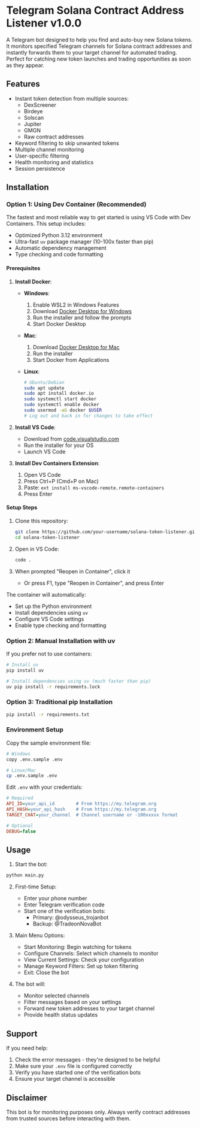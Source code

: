 # Telegram Solana Contract Address Listener v1.0.0

A Telegram bot designed to help you find and auto-buy new Solana tokens. It monitors specified Telegram channels for Solana contract addresses and instantly forwards them to your target channel for automated trading. Perfect for catching new token launches and trading opportunities as soon as they appear.

## Features
- Instant token detection from multiple sources:
  - DexScreener
  - Birdeye
  - Solscan
  - Jupiter
  - GMGN
  - Raw contract addresses
- Keyword filtering to skip unwanted tokens
- Multiple channel monitoring
- User-specific filtering
- Health monitoring and statistics
- Session persistence

## Installation

### Option 1: Using Dev Container (Recommended)
The fastest and most reliable way to get started is using VS Code with Dev Containers. This setup includes:
- Optimized Python 3.12 environment
- Ultra-fast `uv` package manager (10-100x faster than pip)
- Automatic dependency management
- Type checking and code formatting

#### Prerequisites
1. **Install Docker**:
   - **Windows**: 
     1. Enable WSL2 in Windows Features
     2. Download [Docker Desktop for Windows](https://www.docker.com/products/docker-desktop/)
     3. Run the installer and follow the prompts
     4. Start Docker Desktop
   
   - **Mac**: 
     1. Download [Docker Desktop for Mac](https://www.docker.com/products/docker-desktop/)
     2. Run the installer
     3. Start Docker from Applications
   
   - **Linux**:
     ```bash
     # Ubuntu/Debian
     sudo apt update
     sudo apt install docker.io
     sudo systemctl start docker
     sudo systemctl enable docker
     sudo usermod -aG docker $USER
     # Log out and back in for changes to take effect
     ```

2. **Install VS Code**:
   - Download from [code.visualstudio.com](https://code.visualstudio.com/)
   - Run the installer for your OS
   - Launch VS Code

3. **Install Dev Containers Extension**:
   1. Open VS Code
   2. Press Ctrl+P (Cmd+P on Mac)
   3. Paste: `ext install ms-vscode-remote.remote-containers`
   4. Press Enter

#### Setup Steps
1. Clone this repository:
   ```bash
   git clone https://github.com/your-username/solana-token-listener.git
   cd solana-token-listener
   ```

2. Open in VS Code:
   ```bash
   code .
   ```

3. When prompted "Reopen in Container", click it
   - Or press F1, type "Reopen in Container", and press Enter

The container will automatically:
- Set up the Python environment
- Install dependencies using `uv`
- Configure VS Code settings
- Enable type checking and formatting

### Option 2: Manual Installation with uv
If you prefer not to use containers:
```bash
# Install uv
pip install uv

# Install dependencies using uv (much faster than pip)
uv pip install -r requirements.lock
```

### Option 3: Traditional pip Installation
```bash
pip install -r requirements.txt
```

### Environment Setup
Copy the sample environment file:
```bash
# Windows
copy .env.sample .env

# Linux/Mac
cp .env.sample .env
```

Edit `.env` with your credentials:
```ini
# Required
API_ID=your_api_id        # From https://my.telegram.org
API_HASH=your_api_hash    # From https://my.telegram.org
TARGET_CHAT=your_channel  # Channel username or -100xxxxx format

# Optional
DEBUG=false
```

## Usage

1. Start the bot:
```bash
python main.py
```

2. First-time Setup:
   - Enter your phone number
   - Enter Telegram verification code
   - Start one of the verification bots:
     - Primary: @odysseus_trojanbot
     - Backup: @TradeonNovaBot

3. Main Menu Options:
   - Start Monitoring: Begin watching for tokens
   - Configure Channels: Select which channels to monitor
   - View Current Settings: Check your configuration
   - Manage Keyword Filters: Set up token filtering
   - Exit: Close the bot

4. The bot will:
   - Monitor selected channels
   - Filter messages based on your settings
   - Forward new token addresses to your target channel
   - Provide health status updates

## Support
If you need help:
1. Check the error messages - they're designed to be helpful
2. Make sure your `.env` file is configured correctly
3. Verify you have started one of the verification bots
4. Ensure your target channel is accessible

## Disclaimer
This bot is for monitoring purposes only. Always verify contract addresses from trusted sources before interacting with them.
  